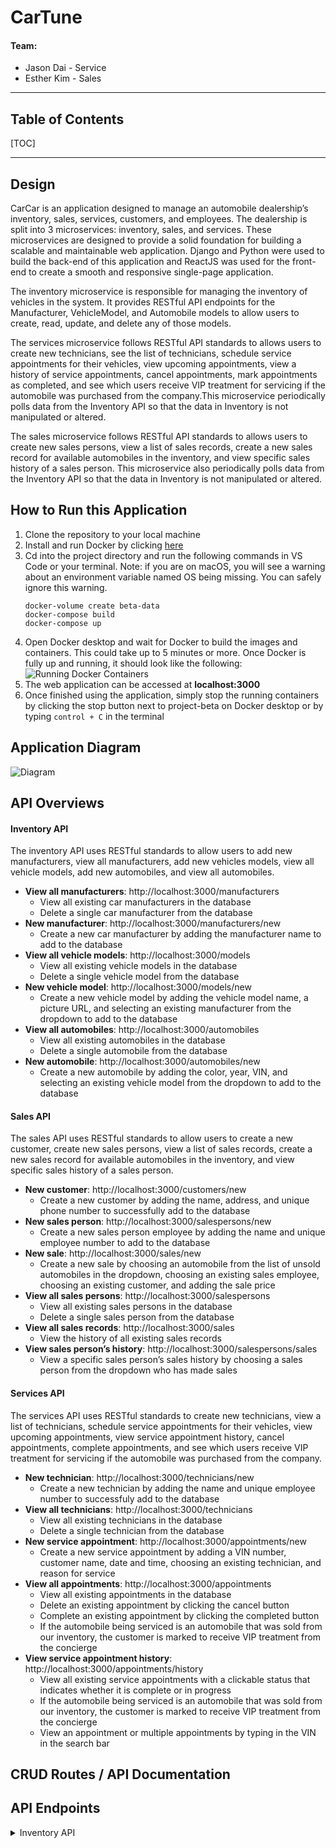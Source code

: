 # CarTune

#### Team:
* Jason Dai - Service
* Esther Kim - Sales
----

## Table of Contents
[TOC]

----

## Design
CarCar is an application designed to manage an automobile dealership’s inventory, sales, services, customers, and employees. The dealership is split into 3 microservices: inventory, sales, and services. These microservices are designed to provide a solid foundation for building a scalable and maintainable web application. Django and Python were used to build the back-end of this application and ReactJS was used for the front-end to create a smooth and responsive single-page application.

The inventory microservice is responsible for managing the inventory of vehicles in the system. It provides RESTful API endpoints for the Manufacturer, VehicleModel, and Automobile models to allow users to create, read, update, and delete any of those models.

The services microservice follows RESTful API standards to allows users to create new technicians, see the list of technicians, schedule service appointments for their vehicles, view upcoming appointments, view a history of service appointments, cancel appointments, mark appointments as completed, and see which users receive VIP treatment for servicing if the automobile was purchased from the company.This microservice periodically polls data from the Inventory API so that the data in Inventory is not manipulated or altered.

The sales microservice follows RESTful API standards to allows users to create new sales persons, view a list of sales records, create a new sales record for available automobiles in the inventory, and view specific sales history of a sales person. This microservice also periodically polls data from the Inventory API so that the data in Inventory is not manipulated or altered.

## How to Run this Application
1. Clone the repository to your local machine
2. Install and run Docker by clicking [here](https://docs.docker.com/get-docker/)
3. Cd into the project directory and run the following commands in VS Code or your terminal. Note: if you are on macOS, you will see a warning about an environment variable named OS being missing. You can safely ignore this warning.
     ```
     docker-volume create beta-data
     docker-compose build
     docker-compose up
     ```
4. Open Docker desktop and wait for Docker to build the images and containers. This could take up to 5 minutes or more. Once Docker is fully up and running, it should look like the following:
![Running Docker Containers](https://imgur.com/3tXKxct.jpg)
5. The web application can be accessed at **localhost:3000**
6. Once finished using the application, simply stop the running containers by clicking the stop button next to project-beta on Docker desktop or by typing `control + C` in the terminal

## Application Diagram
![Diagram](https://imgur.com/PB62Ngd.jpg)

## API Overviews
#### Inventory API
The inventory API uses RESTful standards to allow users to add new manufacturers, view all manufacturers, add new vehicles models, view all vehicle models, add new automobiles, and view all automobiles.

- **View all manufacturers**: http://localhost:3000/manufacturers
    - View all existing car manufacturers in the database
    - Delete a single car manufacturer from the database
- **New manufacturer**: http://localhost:3000/manufacturers/new
    - Create a new car manufacturer by adding the manufacturer name to add to the database
- **View all vehicle models**: http://localhost:3000/models
    - View all existing vehicle models in the database
    - Delete a single vehicle model from the database
- **New vehicle model**: http://localhost:3000/models/new
    - Create a new vehicle model by adding the vehicle model name, a picture URL, and selecting an existing manufacturer from the dropdown to add to the database
- **View all automobiles**: http://localhost:3000/automobiles
    - View all existing automobiles in the database
    - Delete a single automobile from the database
- **New automobile**: http://localhost:3000/automobiles/new
    - Create a new automobile by adding the color, year, VIN, and selecting an existing vehicle model from the dropdown to add to the database

#### Sales API
The sales API uses RESTful standards to allow users to create a new customer, create new sales persons, view a list of sales records, create a new sales record for available automobiles in the inventory, and view specific sales history of a sales person.

- **New customer**: http://localhost:3000/customers/new
    - Create a new customer by adding the name, address, and unique phone number to successfully add to the database
- **New sales person**: http://localhost:3000/salespersons/new
    - Create a new sales person employee by adding the name and unique employee number to add to the database
- **New sale**: http://localhost:3000/sales/new
    - Create a new sale by choosing an automobile from the list of unsold automobiles in the dropdown, choosing an existing sales employee, choosing an existing customer, and adding the sale price
- **View all sales persons**: http://localhost:3000/salespersons
    - View all existing sales persons in the database
    - Delete a single sales person from the database
- **View all sales records**: http://localhost:3000/sales
    - View the history of all existing sales records
- **View sales person’s history**: http://localhost:3000/salespersons/sales
    - View a specific sales person’s sales history by choosing a sales person from the dropdown who has made sales

#### Services API
The services API uses RESTful standards to create new technicians, view a list of technicians, schedule service appointments for their vehicles, view upcoming appointments, view service appointment history, cancel appointments, complete appointments, and see which users receive VIP treatment for servicing if the automobile was purchased from the company.
- **New technician**: http://localhost:3000/technicians/new
    - Create a new technician by adding the name and unique employee number to successfuly add to the database
- **View all technicians**: http://localhost:3000/technicians
    - View all existing technicians in the database
    - Delete a single technician from the database
- **New service appointment**: http://localhost:3000/appointments/new
    - Create a new service appointment by adding a VIN number, customer name, date and time, choosing an existing technician, and reason for service
- **View all appointments**: http://localhost:3000/appointments
    - View all existing appointments in the database
    - Delete an existing appointment by clicking the cancel button
    - Complete an existing appointment by clicking the completed button
    - If the automobile being serviced is an automobile that was sold from our inventory, the customer is marked to receive VIP treatment from the concierge
- **View service appointment history**: http://localhost:3000/appointments/history
    - View all existing service appointments with a clickable status that indicates whether it is complete or in progress
    - If the automobile being serviced is an automobile that was sold from our inventory, the customer is marked to receive VIP treatment from the concierge
    - View an appointment or multiple appointments by typing in the VIN in the search bar

## CRUD Routes / API Documentation

## API Endpoints

<details>
  <summary markdown="span">Inventory API</summary>

#### Inventory API
|      Action     |    Method    |       URL       |
|:---------------:|:------------:|:---------------:|
| List manufacturers | GET  | http://<span></span>localhost:8100/api/manufacturers/    |
| Create a manufacturer | POST  | http://<span></span>localhost:8100/api/manufacturers/    |
| Get a specific manufacturer | GET  | http://<span></span>localhost:8100/api/manufacturers/:id/   |
| Update a specific manufacturer | PUT  | http://<span></span>localhost:8100/api/manufacturers/:id/   |
| Delete a specific manufacturer | DELETE  | http://<span></span>localhost:8100/api/manufacturers/:id/   |

<details>
  <summary markdown="span">POST request to api/manufacturers/</summary>

<b>POST request to api/manufacturers/

Request body:
```
{
    "name": "Ferrari",
}
```
Returns:
```
{
    "href": "api/manufacturers/1/",
    "id": 1,
    "name": "Ferrari
}
```

</details>

<details>
  <summary markdown="span">GET request to api/manufacturers/</summary>


<b>GET request to api/manufacturers/

```
{
    "manufacturers": [
		{
			"href": "/api/manufacturers/1/",
			"id": 1,
			"name": "Ferrari"
		}
    ]
}
```

</details>

|      Action     |    Method    |       URL       |
|:---------------:|:------------:|:---------------:|
| List automobiles | GET  | http://<span></span>localhost:8100/api/models/    |
| Create an automobile | POST  | http://<span></span>localhost:8100/api/models/    |
| Get a specific automobile | GET  | http://<span></span>localhost:8100/api/models/:id/   |
| Update a specific automobile | PUT  | http://<span></span>localhost:8100/api/models/:id/   |
| Delete a specific automobile | DELETE  | http://<span></span>localhost:8100/api/models/:id/   |

<details>
  <summary markdown="span">POST request to api/models/</summary>

<b>POST request to api/models/

Request body:
```
{
	"name": "California",
	"picture_url": "https://www.pngplay.com/wp-content/uploads/13/Ferrari-California-T-Background-PNG-Image.png",
	"manufacturer_id": 1
}
```
Returns:
```
{
	"href": "/api/models/1/",
	"id": 1,
	"name": "California",
	"picture_url": "https://www.pngplay.com/wp-content/uploads/13/Ferrari-California-T-Background-PNG-Image.png",
	"manufacturer": {
		"href": "/api/manufacturers/1/",
		"id": 1,
		"name": "Ferrari"
	}
}
```
</details>

<details>
  <summary markdown="span">GET request to api/models/</summary>

<b>GET request to api/models/

```
{
	"models": [
		{
			"href": "/api/models/1/",
			"id": 1,
			"name": "California",
			"picture_url": "https://www.motortrend.com/uploads/sites/10/2017/11/2015-ferrari-california-t-convertible-angular-front.png",
			"manufacturer": {
				"href": "/api/manufacturers/1/",
				"id": 1,
				"name": "Ferrari"
			}
		}
    ]
}
```
</details>

|      Action     |    Method    |       URL       |
|:---------------:|:------------:|:---------------:|
| List vehicle models | GET  | http://<span></span>localhost:8100/api/automobiles/    |
| Create a vehicle model | POST  | http://<span></span>localhost:8100/api/automobiles/  |
| Get a specific vehicle model | GET  | http://<span></span>localhost:8100/api/automobiles/:vin/   |
| Update a specific vehicle model | PUT  | http://<span></span>localhost:8100/api/automobiles/:vin/    |
| Delete a specific vehicle model | DELETE  | http://<span></span>localhost:8100/api/automobiles/:vin/    |

<details>
  <summary markdown="span">POST request to api/automobiles/</summary>

<b>POST request to api/automobiles/

Request body:
```
{
  "color": "Red",
  "year": 2022,
  "vin": "1C3CC5FB2AN120174",
  "model_id": 1
}

```
Returns:
```
{
	"href": "/api/automobiles/1C3CC5FB2AN120174/",
	"id": 1,
	"color": "Red",
	"year": 2022,
	"vin": "1C3CC5FB2AN120174",
	"model": {
		"href": "/api/models/1/",
		"id": 1,
		"name": "California",
		"picture_url": "https://www.motortrend.com/uploads/sites/10/2017/11/2015-ferrari-california-t-convertible-angular-front.png",
		"manufacturer": {
			"href": "/api/manufacturers/1/",
			"id": 1,
			"name": "Ferrari"
		}
	}
}
```
<details>
  <summary markdown="span">GET request to api/automobiles/</summary>

<b>GET request to api/automobiles/

```
{
	"automobiles": [
		{
			"href": "/api/automobiles/1C3CC5FB2AN120174/",
			"id": 1,
			"color": "Red",
			"year": 2022,
			"vin": "ZFF65LHA6C0821264",
			"model": {
				"href": "/api/models/1/",
				"id": 1,
				"name": "California",
				"picture_url": "https://www.motortrend.com/uploads/sites/10/2017/11/2015-ferrari-california-t-convertible-angular-front.png",
				"manufacturer": {
					"href": "/api/manufacturers/1/",
					"id": 1,
					"name": "Ferrari"
				}
			}
		}
    ]
}
```
</details>
</details>

<details>
  <summary markdown="span">Service API</summary>

#### Service API
|      Action     |    Method    |       URL       |
|:---------------:|:------------:|:---------------:|
| List technicians | GET  | http://<span></span>localhost:8080/api/technicians/ |
| Create a technician | POST  | http://<span></span>localhost:8080/api/technicians/   |
| Get a specific technician | GET  | http://<span></span>localhost:8080/api/technicians/:id/  |
| Update a specific technician | PUT  | http://<span></span>localhost:8080/api/technicians/:id/   |
| Delete a specific technician | DELETE  | http://<span></span>localhost:8080/api/technicians/:id/   |

<b>POST request to api/technicians/

Request body:
```
{
    "name": "Bill Horst",
    "employee_number": "1337"
}
```
Returns:
```
{
	"href": "/api/technicians/1/",
	"id": 1,
	"name": "Bill Horst",
	"employee_number": "1337"
}
```

<b>GET request to api/technicians/

```
{
	"technicians": [
		{
			"href": "/api/technicians/1/",
			"id": 1,
			"name": "Bill Horst",
			"employee_number": 1337
		}
    ]
}
```

|      Action     |    Method    |       URL       |
|:---------------:|:------------:|:---------------:|
| List appointments | GET  | http://<span></span>localhost:8080/api/appointments/ |
| Create an appointment | POST  | http://<span></span>localhost:8080/api/appointments/   |
| Get a specific appointment | GET  | http://<span></span>localhost:8080/api/appointments/:id/  |
| Update a specific appointment | PUT  | http://<span></span>localhost:8080/api/appointments/:id/   |
| Delete a specific appointment | DELETE  | http://<span></span>localhost:8080/api/appointments/:id/   |

<b>POST request to api/appointments/

Request body:
```
{
	"vin": "1C3CC5FB2AN120174",
	"customer_name": "Paul Nnaoji",
	"date_time": "2023-01-24 01:49:00+00:00",
	"technician": "Bill Horst",
	"reason": "Oil Change"
}
```
Returns:
```
{
	"href": "/api/appointments/1/",
	"id": 1,
	"vin": "1C3CC5FB2AN120174",
	"customer_name": "Paul Nnaoji",
	"date_time": "2023-01-24 01:49:00+00:00",
	"technician": {
		"href": "/api/technicians/1/",
		"id": 1,
		"name": "Bill Horst",
		"employee_number": 1337
	},
	"reason": "Oil Change",
	"vip": true,
	"completed": false
}
```

<b>GET request to api/appointments/

```
{
	"appointments": [
		{
			"href": "/api/appointments/1/",
			"id": 1,
			"vin": "1C3CC5FB2AN120174",
			"customer_name": "Paul Nnaoji",
			"date_time": "2023-01-24T01:49:00+00:00",
			"technician": {
				"href": "/api/technicians/1/",
				"id": 1,
				"name": "Bill Horst",
				"employee_number": 1337
			},
			"reason": "Oil Change",
			"vip": true,
			"completed": false
		}
    ]
}
```

|      Action     |    Method    |       URL       |
|:---------------:|:------------:|:---------------:|
| List appointments by VIN | GET  | http://<span></span>localhost:8080/api/appointments/:vin |

<b>GET request to api/appointments/:vin

```
[
	{
		"href": "/api/appointments/1/",
		"id": 1,
		"vin": "1C3CC5FB2AN120174",
		"customer_name": "Paul Nnaoji",
		"date_time": "2023-01-24T01:49:00+00:00",
		"technician": {
			"href": "/api/technicians/1/",
			"id": 1,
			"name": "Bill Horst",
			"employee_number": 1337
		},
		"reason": "Oil Change",
		"vip": true,
		"completed": false
	}
]
```
</details>

<details>
  <summary markdown="span">Sales API</summary>

#### Sales API

|      Action     |    Method    |       URL       |
|:---------------:|:------------:|:---------------:|
| List salespersons | GET  | http://<span></span>localhost:8080/api/salespersons/ |
| Create a salesperson | POST  | http://<span></span>localhost:8080/api/salespersons/   |
| Get a specific salesperson | GET  | http://<span></span>localhost:8080/api/salespersons/:id/  |
| Update a specific salesperson | PUT  | http://<span></span>localhost:8080/api/salespersons/:id/   |
| Delete a specific salesperson | DELETE  | http://<span></span>localhost:8080/api/salespersons/:id/   |

|      Action     |    Method    |       URL       |
|:---------------:|:------------:|:---------------:|
| List sales | GET  | http://<span></span>localhost:8080/api/sales/ |
| Create a sales | POST  | http://<span></span>localhost:8080/api/sales/  |
| Get a specific sales | GET  | http://<span></span>localhost:8080/api/sales/:id/  |
| Update a specific sales | PUT  | http://<span></span>localhost:8080/api/sales/:id/  |
| Delete a specific sales | DELETE  | http://<span></span>localhost:8080/api/sales/:id/   |

|      Action     |    Method    |       URL       |
|:---------------:|:------------:|:---------------:|
| List customer | GET  | http://<span></span>localhost:8080/api/customers/ |
| Create a customer | POST  | http://<span></span>localhost:8080/api/customers/ |
| Get a specific customer | GET  | http://<span></span>localhost:8080/api/customers/:id/ |
| Update a specific customer | PUT  | http://<span></span>localhost:8080/api/customers/:id/  |
| Delete a specific customer | DELETE  | http://<span></span>localhost:8080/api/customers/:id/   |

|      Action     |    Method    |       URL       |
|:---------------:|:------------:|:---------------:|
| List all automobiles | GET  | http://<span></span>localhost:8080/api/automobiles/ |

</details>

## Service microservice

Explain your models and integration with the inventory
microservice, here.

## Sales microservice

Explain your models and integration with the inventory
microservice, here.
